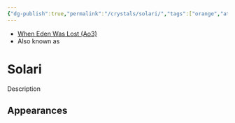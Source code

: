 ```yaml
---
{"dg-publish":true,"permalink":"/crystals/solari/","tags":["orange","attuned unattuned","crystal"],"noteIcon":"saber1"}
---
```


- [When Eden Was Lost (Ao3)](https://archiveofourown.org/works/19334440/chapters/45992584)
- Also known as 

# Solari
Description

**Appearances**
- 